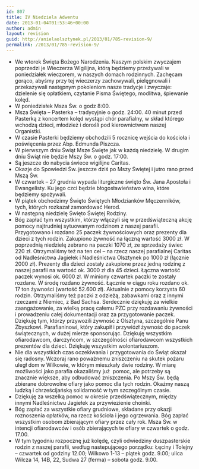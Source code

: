 ```yaml
---
id: 807
title: IV Niedziela Adwentu
date: 2013-01-04T01:53:46+00:00
author: admin
layout: revision
guid: http://anielaolsztynek.pl/2013/01/785-revision-9/
permalink: /2013/01/785-revision-9/
---
```

  * We wtorek Święta Bożego Narodzenia. Naszym polskim zwyczajem poprzedzi je Wieczerza Wigilijna, którą będziemy przeżywali w poniedziałek wieczorem, w naszych domach rodzinnych. Zachęcam gorąco, abyśmy przy tej wieczerzy zachowywali, pielęgnowali i przekazywali następnym pokoleniom nasze tradycje i zwyczaje: dzielenie się opłatkiem, czytanie Pisma Świętego, modlitwa, śpiewanie kolęd.
  * W poniedziałek Msza Św. o godz 8:00.
  * Msza Święta &#8211; Pasterka &#8211; tradycyjnie o godz. 24:00. 40 minut przed Pasterką z koncertem kolęd wystąpi chór parafialny, w skład którego wchodzą dzieci, młodzież i dorośli pod kierownictwem naszej Organistki.
  * W czasie Pasterki będziemy obchodzili 5 rocznicę wejścia do kościoła i poświęcenia przez Abp. Edmunda Piszcza.
  * W pierwszym dniu Świąt Msze Święte jak w każdą niedzielę. W drugim dniu Świąt nie będzie Mszy Św. o godz. 17:00.
  * Są jeszcze do nabycia świece wigilijne Caritas.
  * Okazje do Spowiedzi Św. jeszcze dziś po Mszy Świętej i jutro rano przed Mszą Św.
  * W czwartek &#8211; 27 grudnia wypada liturgiczne święto Św. Jana Apostoła i Ewangelisty. Ku jego czci będzie błogosławieństwo wina, które będziemy spożywali.
  * W piątek obchodzimy Święto Świętych Młodzianków Męczenników, tych, których rozkazał zamordować Herod.
  * W następną niedzielę Święto Świętej Rodziny.
  * Bóg zapłać tym wszystkim, którzy włączyli się w przedświąteczną akcję pomocy najtrudniej sytuowanym rodzinom z naszej parafii. Przygotowano i rozdano 25 paczek żywnościowych oraz prezenty dla dzieci z tych rodzin. Zakupiono żywność na łączną wartość 3000 zł. W poprzednią niedzielę zebrano na paczki 1070 zł, ze sprzedaży świec 220 zł. Otrzymaliśmy też na ten cel &#8211; na rzecz naszej parafialnej Caritas od Nadleśnictwa Jagiełek i Nadleśnictwa Olsztynek po 1000 zł (łącznie 2000 zł). Prezenty dla dzieci zostały zakupione przez jedną rodzinę z naszej parafii na wartość ok. 3000 zł dla 45 dzieci. Łączna wartość paczek wynosi ok. 6000 zł. W miniony czwartek paczki te zostały rozdane. W środę rozdano żywność. Łącznie w ciągu roku rozdano ok. 17 ton żywności (wartość 52.600 zł). Aktualnie z pomocy korzysta 60 rodzin. Otrzymaliśmy też paczki z odzieżą, zabawkami oraz z innymi rzeczami z Niemiec, z Bad Sachsa. Serdecznie dziękuję za wielkie zaangażowanie, za wielką pracę całemu PZC przy rozdawaniu żywności i prowadzeniu całej dokumentacji oraz za przygotowanie paczek. Dziękuję tym, którzy przywozili żywność z Olsztyna, szczególnie Panu Zbyszkowi. Parafianinowi, który zakupił i przywiózł żywność do paczek świątecznych, w dużej mierze sponsorując. Dziękuję wszystkim ofiarodawcom, darczyńcom, w szczególności ofiarodawcom wszystkich prezentów dla dzieci. Dziękuję wszystkim wolontariuszom.
  * Nie dla wszystkich czas oczekiwania i przygotowania do Świąt okazał się radosny. Wczoraj rano poważnemu zniszczeniu na skutek pożaru uległ dom w Wilkowie, w którym mieszkały dwie rodziny. W miarę możliwości jako parafia okazaliśmy już  pomoc, ale potrzeby są znacznie większe, aby odbudować zniszczenia. Po Mszy Św. będą zbierane dobrowolne ofiary jako pomoc dla tych rodzin. Okażmy naszą ludzką i chrześcijańską solidarność w tym szczególnym czasie.
  * Dziękuję za wszelką pomoc w okresie przedświątecznym, między innymi Nadleśnictwu Jagiełek za przywiezienie choinki.
  * Bóg zapłać za wszystkie ofiary grudniowe, składane przy okazji roznoszenia opłatków, na rzecz kościoła i jego ogrzewania. Bóg zapłać wszystkim osobom zbierającym ofiary przez cały rok. Msza Św. w intencji ofiarodawców i osób zbierających te ofiary w czwartek o godz. 17.00.
  * W tym tygodniu rozpocznę już kolędę, czyli odwiedziny duszpasterskie rodzin z naszej parafii, według nastepującego porządku: Łęciny i Tolejny &#8211; czwartek od godziny 12.00; Wilkowo 1-13 &#8211; piątek godz. 9.00; ulica Wilcza 14, 14B, 22, Sudwa 27 (ferma) &#8211; sobota godz. 9.00.
